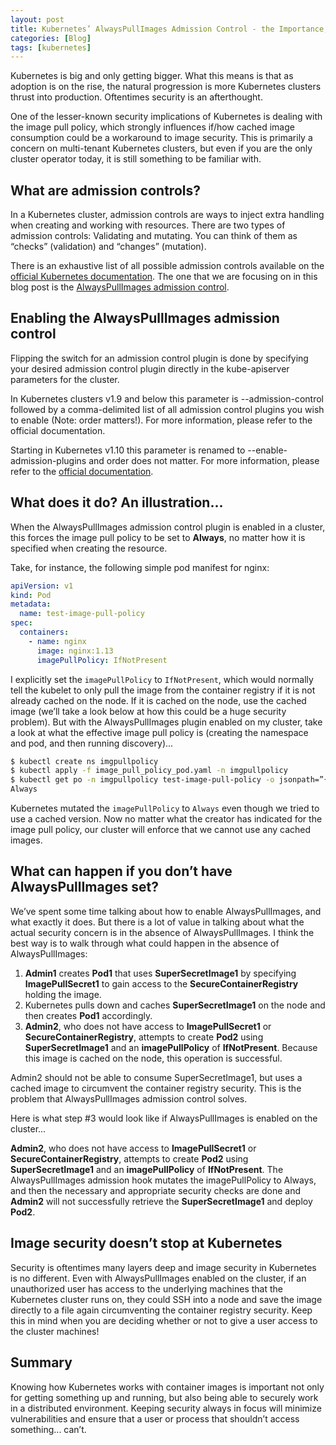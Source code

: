```yaml
---
layout: post
title: Kubernetes’ AlwaysPullImages Admission Control - the Importance, Implementation, and Security Vulnerability in its Absence
categories: [Blog]
tags: [kubernetes]
---
```


Kubernetes is big and only getting bigger. What this means is that as adoption is on the rise, the natural progression is more Kubernetes clusters thrust into production. Oftentimes security is an afterthought.

One of the lesser-known security implications of Kubernetes is dealing with the image pull policy, which strongly influences if/how cached image consumption could be a workaround to image security. This is primarily a concern on multi-tenant Kubernetes clusters, but even if you are the only cluster operator today, it is still something to be familiar with.

## What are admission controls?

In a Kubernetes cluster, admission controls are ways to inject extra handling when creating and working with resources. There are two types of admission controls: Validating and mutating. You can think of them as “checks” (validation) and “changes” (mutation).

There is an exhaustive list of all possible admission controls available on the [official Kubernetes documentation](https://kubernetes.io/docs/reference/access-authn-authz/admission-controllers/#what-does-each-admission-controller-do). The one that we are focusing on in this blog post is the [AlwaysPullImages admission control](https://kubernetes.io/docs/reference/access-authn-authz/admission-controllers/#alwayspullimages).

## Enabling the AlwaysPullImages admission control

Flipping the switch for an admission control plugin is done by specifying your desired admission control plugin directly in the kube-apiserver parameters for the cluster.

In Kubernetes clusters v1.9 and below this parameter is --admission-control followed by a comma-delimited list of all admission control plugins you wish to enable (Note: order matters!). For more information, please refer to the official documentation.

Starting in Kubernetes v1.10 this parameter is renamed to --enable-admission-plugins and order does not matter. For more information, please refer to the [official documentation](https://kubernetes.io/docs/reference/access-authn-authz/admission-controllers/#how-do-i-turn-on-an-admission-controller).

## What does it do? An illustration...

When the AlwaysPullImages admission control plugin is enabled in a cluster, this forces the image pull policy to be set to **Always**, no matter how it is specified when creating the resource.

Take, for instance, the following simple pod manifest for nginx:

```yaml
apiVersion: v1
kind: Pod
metadata:
  name: test-image-pull-policy
spec:
  containers:
    - name: nginx
      image: nginx:1.13
      imagePullPolicy: IfNotPresent
```

I explicitly set the `imagePullPolicy` to `IfNotPresent`, which would normally tell the kubelet to only pull the image from the container registry if it is not already cached on the node. If it is cached on the node, use the cached image (we’ll take a look below at how this could be a huge security problem). But with the AlwaysPullImages plugin enabled on my cluster, take a look at what the effective image pull policy is (creating the namespace and pod, and then running discovery)...

```bash
$ kubectl create ns imgpullpolicy 
$ kubectl apply -f image_pull_policy_pod.yaml -n imgpullpolicy 
$ kubectl get po -n imgpullpolicy test-image-pull-policy -o jsonpath=”{.spec.containers[0].imagePullPolicy}” 
Always
```

Kubernetes mutated the `imagePullPolicy` to `Always` even though we tried to use a cached version. Now no matter what the creator has indicated for the image pull policy, our cluster will enforce that we cannot use any cached images.

## What can happen if you don’t have AlwaysPullImages set?

We’ve spent some time talking about how to enable AlwaysPullImages, and what exactly it does. But there is a lot of value in talking about what the actual security concern is in the absence of AlwaysPullImages. I think the best way is to walk through what could happen in the absence of AlwaysPullImages:

1. **Admin1** creates **Pod1** that uses **SuperSecretImage1** by specifying **ImagePullSecret1** to gain access to the **SecureContainerRegistry** holding the image.
1. Kubernetes pulls down and caches **SuperSecretImage1** on the node and then creates **Pod1** accordingly.
1. **Admin2**, who does not have access to **ImagePullSecret1** or **SecureContainerRegistry**, attempts to create **Pod2** using **SuperSecretImage1** and an **imagePullPolicy** of **IfNotPresent**. Because this image is cached on the node, this operation is successful.

Admin2 should not be able to consume SuperSecretImage1, but uses a cached image to circumvent the container registry security. This is the problem that AlwaysPullImages admission control solves.

Here is what step #3 would look like if AlwaysPullImages is enabled on the cluster...

**Admin2**, who does not have access to **ImagePullSecret1** or **SecureContainerRegistry**, attempts to create **Pod2** using **SuperSecretImage1** and an **imagePullPolicy** of **IfNotPresent**. The AlwaysPullImages admission hook mutates the imagePullPolicy to Always, and then the necessary and appropriate security checks are done and **Admin2** will not successfully retrieve the **SuperSecretImage1** and deploy **Pod2**.

## Image security doesn’t stop at Kubernetes

Security is oftentimes many layers deep and image security in Kubernetes is no different. Even with AlwaysPullImages enabled on the cluster, if an unauthorized user has access to the underlying machines that the Kubernetes cluster runs on, they could SSH into a node and save the image directly to a file again circumventing the container registry security. Keep this in mind when you are deciding whether or not to give a user access to the cluster machines!

## Summary

Knowing how Kubernetes works with container images is important not only for getting something up and running, but also being able to securely work in a distributed environment. Keeping security always in focus will minimize vulnerabilities and ensure that a user or process that shouldn’t access something... can’t.

